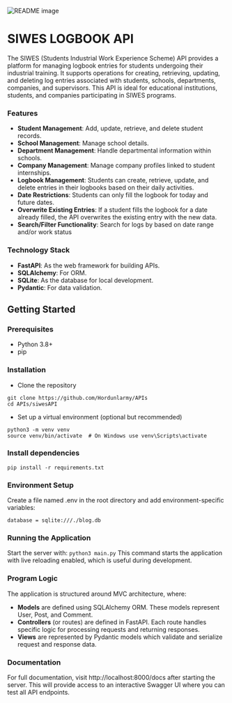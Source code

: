 <picture> <source media="(prefers-color-scheme: dark)" srcset="https://i.imgur.com/HYdh2YO.png"> <source media="(prefers-color-scheme: light)" srcset="https://i.imgur.com/HYdh2YO.png"> <img alt="README image" src="https://i.imgur.com/HYdh2YO.png"> </picture>

# SIWES LOGBOOK API
The SIWES (Students Industrial Work Experience Scheme) API provides a platform for managing logbook entries for students undergoing their industrial training. It supports operations for creating, retrieving, updating, and deleting log entries associated with students, schools, departments, companies, and supervisors. This API is ideal for educational institutions, students, and companies participating in SIWES programs.

### Features
* **Student Management**: Add, update, retrieve, and delete student records.
* **School Management**: Manage school details.
* **Department Management**: Handle departmental information within schools.
* **Company Management**: Manage company profiles linked to student internships.
* **Logbook Management**: Students can create, retrieve, update, and delete entries in their logbooks based on their daily activities.
* **Date Restrictions**: Students can only fill the logbook for today and future dates.
* **Overwrite Existing Entries**: If a student fills the logbook for a date already filled, the API overwrites the existing entry with the new data.
* **Search/Filter Functionality**: Search for logs by based on date range and/or work status

### Technology Stack
* **FastAPI**: As the web framework for building APIs.
* **SQLAlchemy**: For ORM.
* **SQLite**: As the database for local development.
* **Pydantic**: For data validation.

## Getting Started

### Prerequisites
- Python 3.8+
- pip

### Installation
- Clone the repository
```
git clone https://github.com/Hordunlarmy/APIs
cd APIs/siwesAPI
```
- Set up a virtual environment (optional but recommended)
```
python3 -m venv venv
source venv/bin/activate  # On Windows use venv\Scripts\activate
```
### Install dependencies
`pip install -r requirements.txt`

### Environment Setup
Create a file named .env in the root directory and add environment-specific variables:
```
database = sqlite:///./blog.db
```
### Running the Application
Start the server with:
`python3 main.py`
This command starts the application with live reloading enabled, which is useful during development.

### Program Logic
The application is structured around MVC architecture, where:

* **Models** are defined using SQLAlchemy ORM. These models represent User, Post, and Comment.
* **Controllers** (or routes) are defined in FastAPI. Each route handles specific logic for processing requests and returning responses.
* **Views** are represented by Pydantic models which validate and serialize request and response data.

### Documentation
For full documentation, visit http://localhost:8000/docs after starting the server. This will provide access to an interactive Swagger UI where you can test all API endpoints.
